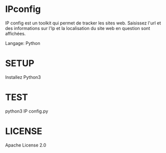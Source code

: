 # IPconfig


IP config est un toolkit qui permet de tracker les sites web.
Saisissez l'url et des informations sur l'Ip et la localisation du site web en question sont
affichées.

Langage: Python




# SETUP

Installez Python3
 



# TEST

python3 IP config.py




# LICENSE

Apache License 2.0
